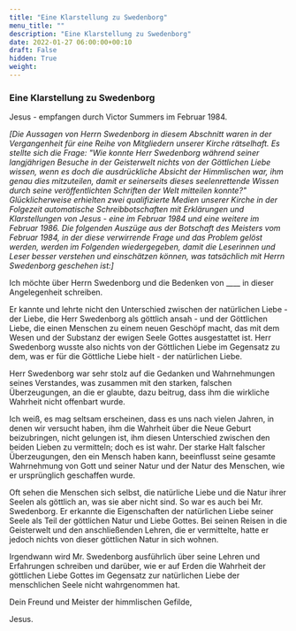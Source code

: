 ```yaml
---
title: "Eine Klarstellung zu Swedenborg"
menu_title: ""
description: "Eine Klarstellung zu Swedenborg"
date: 2022-01-27 06:00:00+00:10
draft: False
hidden: True
weight:
---
```

### Eine Klarstellung zu Swedenborg

Jesus - empfangen durch Victor Summers im Februar 1984.

*[Die Aussagen von Herrn Swedenborg in diesem Abschnitt waren in der Vergangenheit für eine Reihe von Mitgliedern unserer Kirche rätselhaft. Es stellte sich die Frage: "Wie konnte Herr Swedenborg während seiner langjährigen Besuche in der Geisterwelt nichts von der Göttlichen Liebe wissen, wenn es doch die ausdrückliche Absicht der Himmlischen war, ihm genau dies mitzuteilen, damit er seinerseits dieses seelenrettende Wissen durch seine veröffentlichten Schriften der Welt mitteilen konnte?" Glücklicherweise erhielten zwei qualifizierte Medien unserer Kirche in der Folgezeit automatische Schreibbotschaften mit Erklärungen und Klarstellungen von Jesus - eine im Februar 1984 und eine weitere im Februar 1986. Die folgenden Auszüge aus der Botschaft des Meisters vom Februar 1984, in der diese verwirrende Frage und das Problem gelöst werden, werden im Folgenden wiedergegeben, damit die Leserinnen und Leser besser verstehen und einschätzen können, was tatsächlich mit Herrn Swedenborg geschehen ist:]*

Ich möchte über Herrn Swedenborg und die Bedenken von ____ in dieser Angelegenheit schreiben.

Er kannte und lehrte nicht den Unterschied zwischen der natürlichen Liebe - der Liebe, die Herr Swedenborg als göttlich ansah - und der Göttlichen Liebe, die einen Menschen zu einem neuen Geschöpf macht, das mit dem Wesen und der Substanz der ewigen Seele Gottes ausgestattet ist. Herr Swedenborg wusste also nichts von der Göttlichen Liebe im Gegensatz zu dem, was er für die Göttliche Liebe hielt - der natürlichen Liebe.

Herr Swedenborg war sehr stolz auf die Gedanken und Wahrnehmungen seines Verstandes, was zusammen mit den starken, falschen Überzeugungen, an die er glaubte, dazu beitrug, dass ihm die wirkliche Wahrheit nicht offenbart wurde.

Ich weiß, es mag seltsam erscheinen, dass es uns nach vielen Jahren, in denen wir versucht haben, ihm die Wahrheit über die Neue Geburt beizubringen, nicht gelungen ist, ihm diesen Unterschied zwischen den beiden Lieben zu vermitteln; doch es ist wahr. Der starke Halt falscher Überzeugungen, den ein Mensch haben kann, beeinflusst seine gesamte Wahrnehmung von Gott und seiner Natur und der Natur des Menschen, wie er ursprünglich geschaffen wurde.

Oft sehen die Menschen sich selbst, die natürliche Liebe und die Natur ihrer Seelen als göttlich an, was sie aber nicht sind. So war es auch bei Mr. Swedenborg. Er erkannte die Eigenschaften der natürlichen Liebe seiner Seele als Teil der göttlichen Natur und Liebe Gottes. Bei seinen Reisen in die Geisterwelt und den anschließenden Lehren, die er vermittelte, hatte er jedoch nichts von dieser göttlichen Natur in sich wohnen.

Irgendwann wird Mr. Swedenborg ausführlich über seine Lehren und Erfahrungen schreiben und darüber, wie er auf Erden die Wahrheit der göttlichen Liebe Gottes im Gegensatz zur natürlichen Liebe der menschlichen Seele nicht wahrgenommen hat.

Dein Freund und Meister der himmlischen Gefilde,

Jesus.
